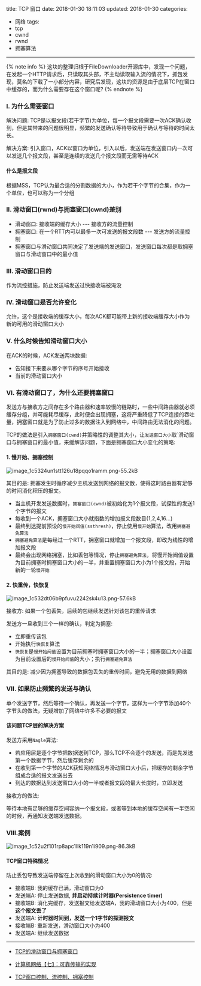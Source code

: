 title: TCP 窗口
date: 2018-01-30 18:11:03
updated: 2018-01-30
categories:
- 网络
tags:
- tcp
- cwnd
- rwnd
- 拥塞算法

---

{% note info %} 这块的整理归根于FileDownloader开源库中，发现一个问题，在发起一个HTTP请求后，只读取其头部，不主动读取输入流的情况下，抓包发现，莫名的下载了一小部分内容，研究后发现，这块的资源是由于底层TCP在窗口中缓存的，而为什么需要存在这个窗口呢? {% endnote %}

<!-- more -->

### I. 为什么需要窗口

解决问题: TCP是以报文段(若干字节)为单位，每一个报文段需要一次ACK确认收到，但是其带来的问题很明显，频繁的发送确认等待导致用于确认与等待的时间太长。

解决方案: 引入窗口，ACK以窗口为单位，引入以后，发送端在发送窗口内一次可以发送几个报文段，甚至是连续的发送几个报文段而无需等待ACK

#### 什么是报文段

根据MSS，TCP认为最合适的分割数据的大小，作为若干个字节的合集，作为一个单位，也可以称为一个分组

### II. 滑动窗口(rwnd)与拥塞窗口(cwnd)差别

- 滑动窗口: 接收端的缓存大小 --- 接收方的流量控制
- 拥塞窗口: 在一个RTT内可以最多一次可发送的报文段数 --- 发送方的流量控制
- 拥塞窗口与滑动窗口共同决定了发送端的发送窗口，发送窗口每次都是取拥塞窗口与滑动窗口中的最小值

### III. 滑动窗口目的

作为流控措施，防止发送端发送过快接收端被淹没

### IV. 滑动窗口是否允许变化

允许，这个是接收端的缓存大小，每次ACK都可能带上新的接收端缓存大小作为新的可用的滑动窗口大小

### V. 什么时候告知滑动窗口大小

在ACK的时候，ACK发送两块数据:

- 告知接下来要从哪个字节的序号开始接收
- 当前的滑动窗口大小


### VI. 有滑动窗口了，为什么还要拥塞窗口

发送方与接收方之间存在多个路由器和速率较慢的链路时，一些中间路由器就必须缓存分组，并可能耗尽缓存，此时便会出现拥塞，这将严重降低了TCP连接的吞吐量，拥塞窗口就是为了防止过多的数据注入到网络中，中间路由无法消化的问题。

TCP的做法是引入`拥塞窗口(cwnd)`并策略性的调整其大小，让`发送窗口大小`取`滑动窗口与拥塞窗口的最小值，来缓解该问题，下面是拥塞窗口大小变化的策略:

#### 1. 慢开始、拥塞控制

![image_1c5324un1stt126u18pqqo1ramm.png-55.2kB][1]

其目的是: 拥塞发生时循序减少主机发送到网络的报文数，使得这时路由器有足够的时间消化积压的报文。

- 当主机开发发送数据时，`拥塞窗口(cwnd)`被初始化为1个报文段，试探性的发送1个字节的报文
- 每收到一个ACK，拥塞窗口大小就指数的增加报文段数目(1,2,4,16...)
- 最终到达提前预设的`慢开始阀值(ssthresh)`，停止使用`慢开始`算法，改用`拥塞避免算法`
- `拥塞避免算法`是每经过一个RTT，拥塞窗口就增加一个报文段，即改为线性的增加报文段
- 最终会出现网络拥塞，比如丢包等情况，停止`拥塞避免算法`，将慢开始阀值设置为目前拥塞时拥塞窗口大小的一半，并重置拥塞窗口大小为1个报文段，开始新的一轮`慢开始`

#### 2. 快重传，快恢复

![image_1c532dt06b9pfuvu2242sk4u13.png-57.6kB][2]

接收方: 如果一个包丢失，后续的包继续发送针对该包的重传请求

发送方一旦收到三个一样的确认，判定为拥塞:

- 立即重传该包
- 开始执行`快恢复`算法
- `快恢复`是`慢开始阀值`设置为目前拥塞时拥塞窗口大小的一半；拥塞窗口大小设置为目前设置后的`慢开始阀值`的大小；执行`拥塞避免算法`

其目的是: 减少因为拥塞导致的数据包丢失的重传时间，避免无用的数据到网络

### VII. 如果防止频繁的发送与确认

单个发送字节，然后等待一个确认，再发送一个字节，这样为一个字节添加40个字节头的做法，无疑增加了网络中许多不必要的报文

#### 该问题TCP层的解决方案

发送方采用`Nagle`算法:

- 若应用层是逐个字节把数据送到TCP，那么TCP不会逐个的发送，而是先发送第一个数据字节，然后缓存剩余的
- 在收到第一个字节的ACK获知网络情况与滑动窗口大小后，把缓存的剩余字节组成合适的报文发送出去
- 到达的数据达到发送窗口大小的一半或者报文段的最大长度时，立即发送

接收方的做法:

等待本地有足够的缓存空间容纳一个报文段，或者等到本地的缓存空间有一半空闲的时候，再通知发送端发送数据。

### VIII.案例

![image_1c52u2f101rp8apc1llk119n1i909.png-86.3kB][3]

#### TCP窗口特殊情况

防止丢包导致发送端停留在上次收到的滑动窗口大小为0的情况:

- 接收端B: 我的缓存已满，滑动窗口为0
- 发送端A: 停止发送数据, **并启动持续计时器(Persistence timer)**
- 接收端B: 消化完缓存，发送报文给发送端A，我的滑动窗口大小为400，但是 **这个报文丢了**
- 发送端A: **计时器时间到，发送一个1字节的探测报文**
- 接收端B: 重新发送，滑动窗口大小为400
- 发送端A: 继续发送数据

---

- [TCP的滑动窗口与拥塞窗口](http://blog.csdn.net/zhangdaisylove/article/details/47294315)
- [计算机网络【七】：可靠传输的实现 ](http://blog.chinaunix.net/uid-26275986-id-4109679.html)
- [TCP窗口控制、流控制、拥塞控制](http://blog.csdn.net/cloud323/article/details/77481711)


  [1]: /img/tcp-window-1.png
  [2]: /img/tcp-window-2.png
  [3]: /img/tcp-window-3.png
